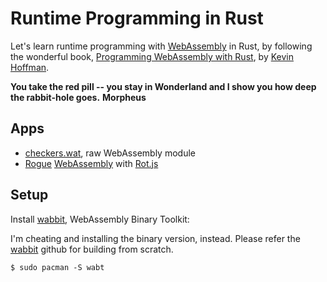 # Runtime Programming in Rust

Let's learn runtime programming with [WebAssembly]
in Rust, by following the wonderful book,
[Programming WebAssembly with Rust], by [Kevin Hoffman].

**You take the red pill -- you stay in Wonderland and I show you
how deep the rabbit-hole goes.** **Morpheus**

## Apps

- [checkers.wat](ch02/checkers.wat), raw WebAssembly module
- [Rogue] [WebAssembly](ch04) with [Rot.js]

## Setup

Install [wabbit], WebAssembly Binary Toolkit:

I'm cheating and installing the binary version, instead.
Please refer the [wabbit] github for building from scratch.

```
$ sudo pacman -S wabt
```

[webassembly]: https://webassembly.github.io/spec/core/intro/index.html
[programming webassembly with rust]: https://pragprog.com/titles/khrust/programming-webassembly-with-rust/
[kevin hoffman]: https://twitter.com/KevinHoffman
[rogue]: https://en.wikipedia.org/wiki/Rogue_(video_game)
[rot.js]: http://roguebasin.com/index.php/Rot.js_tutorial
[build.rs]: https://doc.rust-lang.org/cargo/reference/build-scripts.html
[rustwasm]: https://rustwasm.github.io/docs/book/
[wabbit]: https://github.com/WebAssembly/wabt
